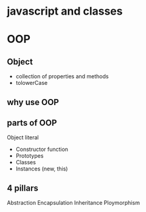 # javascript and classes

# OOP

## Object 
 - collection of properties and methods
 - tolowerCase

## why use OOP

## parts of OOP
Object literal 

- Constructor function
- Prototypes 
- Classes
- Instances (new, this)


## 4 pillars
Abstraction
Encapsulation
Inheritance
Ploymorphism